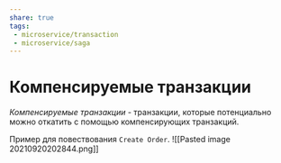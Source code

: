 ```yaml
---
share: true
tags:
 - microservice/transaction
 - microservice/saga
---
```

# Компенсируемые транзакции
*Компенсируемые транзакции* - транзакции, которые потенциально можно откатить с помощью компенсирующих транзакций.

Пример для повествования `Create Order`.
![[Pasted image 20210920202844.png]]